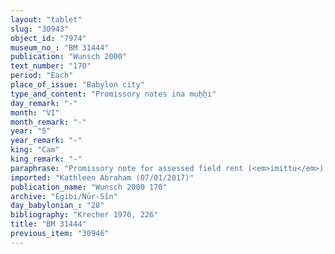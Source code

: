 ```yaml
---
layout: "tablet"
slug: "30943"
object_id: "7974"
museum_no_: "BM 31444"
publication: "Wunsch 2000"
text_number: "170"
period: "Each"
place_of_issue: "Babylon city"
type_and_content: "Promissory notes ina muẖẖi"
day_remark: "-"
month: "VI"
month_remark: "-"
year: "5"
year_remark: "-"
king: "Cam"
king_remark: "-"
paraphrase: "Promissory note for assessed field rent (<em>imittu</em>), to be delivered in dates.<br /> <strong>B</strong> owes 6.1.3 kor of dates to <strong>A</strong>, the assessed field rent on land (<em>imitti </em><em>eqli</em>) located in front of (<em>&scaron;a pāni</em>) the Gi&scaron;&scaron;u-Gate, next<sup>?</sup> to the field of <strong><sup>f</sup>C</strong>, mother of <strong>D</strong>. The mayor part of the document is broken off. The only thing that is still clear is part of the clause on the delivery of the usual by-products of the date harvest: [&hellip;] and 1 <em>darīku</em>-containter he should deliver. Witnesses.<br /> &nbsp;<br /> <strong>A </strong>= Itti-Marduk-balāṭu/Nab&ucirc;-ahhē-iddin//Egibi; <strong>B </strong>= [the name of the debtor is broken off]; <strong><sup>f</sup>C </strong>= <sup>f</sup>Amat-Ninlil/[PN]//Miṣirāya, mother of <strong>D</strong>; <strong>D</strong>= [the name of the debtor is broken off]"
imported: "Kathleen Abraham (07/01/2017)"
publication_name: "Wunsch 2000 170"
archive: "Egibi/Nūr-Sîn"
day_babylonian_: "28"
bibliography: "Krecher 1970, 226"
title: "BM 31444"
previous_item: "30946"
---
```

